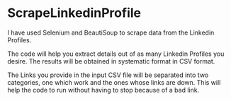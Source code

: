 # ScrapeLinkedinProfile
I have used Selenium and BeautiSoup to scrape data from the Linkedin Profiles.

The code will help you extract details out of as many Linkedin Profiles you desire.
The results will be obtained in systematic format in CSV format.

The Links you provide in the input CSV file will be separated into two categories, one which work and the ones whose links are down. This will help the code to run without having to stop because of a bad link.

